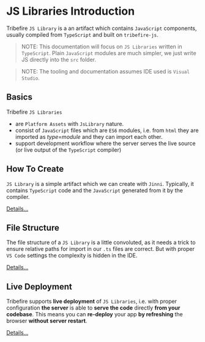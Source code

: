 # JS Libraries Introduction

Tribefire `JS Library` is a an artifact which contains `JavaScript` components, usually compiled from `TypeScript` and built on `tribefire-js`.

> NOTE: This documentation will focus on `JS Libraries` written in `TypeScript`. Plain `JavaScript` modules are much simpler, we just write JS directly into the `src` folder.

> NOTE: The tooling and documentation assumes IDE used is `Visual Studio`.

## Basics

Tribefire `JS Libraries`

* are `Platform Assets` with `JsLibrary` nature.
* consist of `JavaScript` files which are `ES6` modules, i.e. from `html` they are imported as *type=module* and they can import each other. 
* support development workflow where the server serves the live source (or live output of the `TypeScript` compiler)

## How To Create

`JS Library` is a simple artifact which we can create with `Jinni`. Typically, it contains `TypeScript` code and the `JavaScript` generated from it by the compiler.

[Details...](./js-lib-how-to-create.md)

## File Structure

The file structure of a `JS Library` is a little convoluted, as it needs a trick to ensure relative paths for import in our `.ts` files are correct. But with proper `VS Code` settings the complexity is hidden in the IDE.

[Details...](./js-lib-file-structure.md)

## Live Deployment

Tribefire supports **live deployment** of `JS Libraries`, i.e. with proper configuration **the server** is able to **serve the code** directly **from your codebase**. This means you can **re-deploy** your app **by refreshing** the browser **without server restart**.

[Details...](./js-lib-live-deployment.md)
